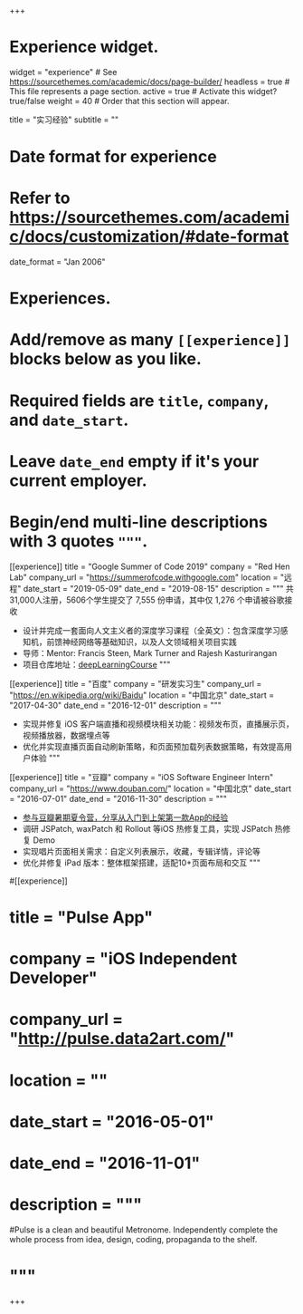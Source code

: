 +++
# Experience widget.
widget = "experience"  # See https://sourcethemes.com/academic/docs/page-builder/
headless = true  # This file represents a page section.
active = true  # Activate this widget? true/false
weight = 40  # Order that this section will appear.

title = "实习经验"
subtitle = ""

# Date format for experience
#   Refer to https://sourcethemes.com/academic/docs/customization/#date-format
date_format = "Jan 2006"

# Experiences.
#   Add/remove as many `[[experience]]` blocks below as you like.
#   Required fields are `title`, `company`, and `date_start`.
#   Leave `date_end` empty if it's your current employer.
#   Begin/end multi-line descriptions with 3 quotes `"""`.
[[experience]]
  title = "Google Summer of Code 2019"
  company = "Red Hen Lab"
  company_url = "https://summerofcode.withgoogle.com"
  location = "远程"
  date_start = "2019-05-09"
  date_end = "2019-08-15"
  description = """
  共31,000人注册，5606个学生提交了 7,555 份申请，其中仅 1,276 个申请被谷歌接收
  - 设计并完成一套面向人文主义者的深度学习课程（全英文）：包含深度学习感知机，前馈神经网络等基础知识，以及人文领域相关项目实践
  - 导师：Mentor: Francis Steen, Mark Turner and Rajesh Kasturirangan
  - 项目仓库地址：[deepLearningCourse](https://github.com/yogayu/deepLearningCourse)
  """

[[experience]]
  title = "百度"
  company = "研发实习生"
  company_url = "https://en.wikipedia.org/wiki/Baidu"
  location = "中国北京"
  date_start = "2017-04-30"
  date_end = "2016-12-01"
  description = """
  - 实现并修复 iOS 客户端直播和视频模块相关功能：视频发布页，直播展示页，视频播放器，数据埋点等
  - 优化并实现直播页面自动刷新策略，和页面预加载列表数据策略，有效提高用户体验
  """

[[experience]]
  title = "豆瓣"
  company = "iOS Software Engineer Intern"
  company_url = "https://www.douban.com/"
  location = "中国北京"
  date_start = "2016-07-01"
  date_end = "2016-11-30"
  description = """
  - [参与豆瓣暑期夏令营，分享从入门到上架第一款App的经验](http://data2art.com/douban-intern.html)
  - 调研 JSPatch, waxPatch 和 Rollout 等iOS 热修复工具，实现 JSPatch 热修复 Demo
  - 实现唱片页面相关需求：自定义列表展示，收藏，专辑详情，评论等
  - 优化并修复 iPad 版本：整体框架搭建，适配10+页面布局和交互
  """

#[[experience]]
#  title = "Pulse App"
#  company = "iOS Independent Developer"
#  company_url = "http://pulse.data2art.com/"
#  location = ""
#  date_start = "2016-05-01"
#  date_end = "2016-11-01"
#  description = """
#Pulse is a clean and beautiful Metronome. Independently complete the whole process from idea, design, coding, propaganda to the shelf.
#  """
+++
